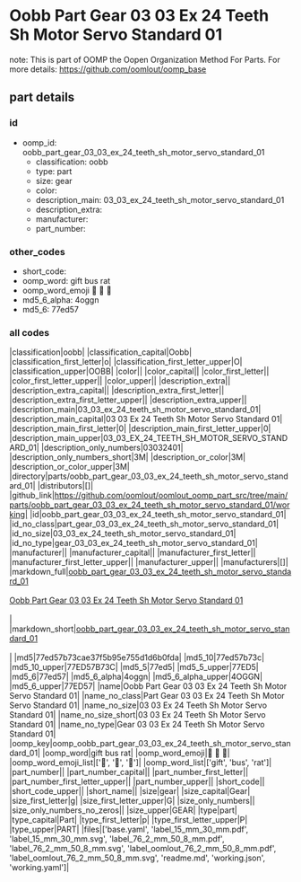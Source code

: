 # Oobb Part Gear 03 03 Ex 24 Teeth Sh Motor Servo Standard 01  

note: This is part of OOMP the Oopen Organization Method For Parts. For more details: https://github.com/oomlout/oomp_base

##  part details





### id
* oomp_id: oobb_part_gear_03_03_ex_24_teeth_sh_motor_servo_standard_01
  * classification: oobb
  * type: part
  * size: gear
  * color: 
  * description_main: 03_03_ex_24_teeth_sh_motor_servo_standard_01
  * description_extra: 
  * manufacturer: 
  * part_number: 

### other_codes
* short_code: 
* oomp_word: gift bus rat
* oomp_word_emoji :gift: :bus: :rat:
* md5_6_alpha: 4oggn
* md5_6: 77ed57

### all codes 
|classification|oobb|
|classification_capital|Oobb|
|classification_first_letter|o|
|classification_first_letter_upper|O|
|classification_upper|OOBB|
|color||
|color_capital||
|color_first_letter||
|color_first_letter_upper||
|color_upper||
|description_extra||
|description_extra_capital||
|description_extra_first_letter||
|description_extra_first_letter_upper||
|description_extra_upper||
|description_main|03_03_ex_24_teeth_sh_motor_servo_standard_01|
|description_main_capital|03 03 Ex 24 Teeth Sh Motor Servo Standard 01|
|description_main_first_letter|0|
|description_main_first_letter_upper|0|
|description_main_upper|03_03_EX_24_TEETH_SH_MOTOR_SERVO_STANDARD_01|
|description_only_numbers|03032401|
|description_only_numbers_short|3M|
|description_or_color|3M|
|description_or_color_upper|3M|
|directory|parts/oobb_part_gear_03_03_ex_24_teeth_sh_motor_servo_standard_01|
|distributors|[]|
|github_link|https://github.com/oomlout/oomlout_oomp_part_src/tree/main/parts/oobb_part_gear_03_03_ex_24_teeth_sh_motor_servo_standard_01/working|
|id|oobb_part_gear_03_03_ex_24_teeth_sh_motor_servo_standard_01|
|id_no_class|part_gear_03_03_ex_24_teeth_sh_motor_servo_standard_01|
|id_no_size|03_03_ex_24_teeth_sh_motor_servo_standard_01|
|id_no_type|gear_03_03_ex_24_teeth_sh_motor_servo_standard_01|
|manufacturer||
|manufacturer_capital||
|manufacturer_first_letter||
|manufacturer_first_letter_upper||
|manufacturer_upper||
|manufacturers|[]|
|markdown_full|[oobb_part_gear_03_03_ex_24_teeth_sh_motor_servo_standard_01](https://github.com/oomlout/oomlout_oomp_part_src/tree/main/parts/oobb_part_gear_03_03_ex_24_teeth_sh_motor_servo_standard_01/working)<br>[](https://github.com/oomlout/oomlout_oomp_part_src/tree/main/parts/oobb_part_gear_03_03_ex_24_teeth_sh_motor_servo_standard_01/working)<br>[Oobb Part Gear 03 03 Ex 24 Teeth Sh Motor Servo Standard 01](https://github.com/oomlout/oomlout_oomp_part_src/tree/main/parts/oobb_part_gear_03_03_ex_24_teeth_sh_motor_servo_standard_01/working)<br><br>|
|markdown_short|[oobb_part_gear_03_03_ex_24_teeth_sh_motor_servo_standard_01](https://github.com/oomlout/oomlout_oomp_part_src/tree/main/parts/oobb_part_gear_03_03_ex_24_teeth_sh_motor_servo_standard_01/working)<br><br>|
|md5|77ed57b73cae37f5b95e755d1d6b0fda|
|md5_10|77ed57b73c|
|md5_10_upper|77ED57B73C|
|md5_5|77ed5|
|md5_5_upper|77ED5|
|md5_6|77ed57|
|md5_6_alpha|4oggn|
|md5_6_alpha_upper|4OGGN|
|md5_6_upper|77ED57|
|name|Oobb Part Gear 03 03 Ex 24 Teeth Sh Motor Servo Standard 01|
|name_no_class|Part Gear 03 03 Ex 24 Teeth Sh Motor Servo Standard 01|
|name_no_size|03 03 Ex 24 Teeth Sh Motor Servo Standard 01|
|name_no_size_short|03 03 Ex 24 Teeth Sh Motor Servo Standard 01|
|name_no_type|Gear 03 03 Ex 24 Teeth Sh Motor Servo Standard 01|
|oomp_key|oomp_oobb_part_gear_03_03_ex_24_teeth_sh_motor_servo_standard_01|
|oomp_word|gift bus rat|
|oomp_word_emoji|:gift: :bus: :rat:|
|oomp_word_emoji_list|[':gift:', ':bus:', ':rat:']|
|oomp_word_list|['gift', 'bus', 'rat']|
|part_number||
|part_number_capital||
|part_number_first_letter||
|part_number_first_letter_upper||
|part_number_upper||
|short_code||
|short_code_upper||
|short_name||
|size|gear|
|size_capital|Gear|
|size_first_letter|g|
|size_first_letter_upper|G|
|size_only_numbers||
|size_only_numbers_no_zeros||
|size_upper|GEAR|
|type|part|
|type_capital|Part|
|type_first_letter|p|
|type_first_letter_upper|P|
|type_upper|PART|
|files|['base.yaml', 'label_15_mm_30_mm.pdf', 'label_15_mm_30_mm.svg', 'label_76_2_mm_50_8_mm.pdf', 'label_76_2_mm_50_8_mm.svg', 'label_oomlout_76_2_mm_50_8_mm.pdf', 'label_oomlout_76_2_mm_50_8_mm.svg', 'readme.md', 'working.json', 'working.yaml']|
